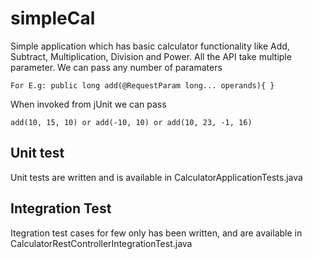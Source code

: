# simpleCal
Simple application which has basic calculator functionality like Add, Subtract, Multiplication, Division and Power.
All the API take multiple parameter. We can pass any number of paramaters
```
For E.g: public long add(@RequestParam long... operands){ }
```
When invoked from jUnit we can pass 
```
add(10, 15, 10) or add(-10, 10) or add(10, 23, -1, 16)
```

## Unit test
Unit tests are written and is available in CalculatorApplicationTests.java

## Integration Test
Itegration test cases for few only has been written, and are available in CalculatorRestControllerIntegrationTest.java
